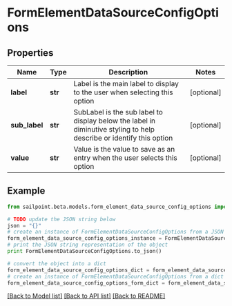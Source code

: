 # FormElementDataSourceConfigOptions


## Properties

Name | Type | Description | Notes
------------ | ------------- | ------------- | -------------
**label** | **str** | Label is the main label to display to the user when selecting this option | [optional] 
**sub_label** | **str** | SubLabel is the sub label to display below the label in diminutive styling to help describe or identify this option | [optional] 
**value** | **str** | Value is the value to save as an entry when the user selects this option | [optional] 

## Example

```python
from sailpoint.beta.models.form_element_data_source_config_options import FormElementDataSourceConfigOptions

# TODO update the JSON string below
json = "{}"
# create an instance of FormElementDataSourceConfigOptions from a JSON string
form_element_data_source_config_options_instance = FormElementDataSourceConfigOptions.from_json(json)
# print the JSON string representation of the object
print FormElementDataSourceConfigOptions.to_json()

# convert the object into a dict
form_element_data_source_config_options_dict = form_element_data_source_config_options_instance.to_dict()
# create an instance of FormElementDataSourceConfigOptions from a dict
form_element_data_source_config_options_form_dict = form_element_data_source_config_options.from_dict(form_element_data_source_config_options_dict)
```
[[Back to Model list]](../README.md#documentation-for-models) [[Back to API list]](../README.md#documentation-for-api-endpoints) [[Back to README]](../README.md)


